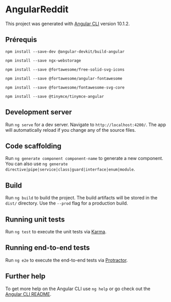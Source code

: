 # AngularReddit

This project was generated with [Angular CLI](https://github.com/angular/angular-cli) version 10.1.2.

## Prérequis

`npm install --save-dev @angular-devkit/build-angular`

`npm install --save ngx-webstorage`

`npm install --save @fortawesome/free-solid-svg-icons`

`npm install --save @fortawesome/angular-fontawesome`

`npm install --save @fortawesome/fontawesome-svg-core`

`npm install --save @tinymce/tinymce-angular`



## Development server

Run `ng serve` for a dev server. Navigate to `http://localhost:4200/`. The app will automatically reload if you change any of the source files.

## Code scaffolding

Run `ng generate component component-name` to generate a new component. You can also use `ng generate directive|pipe|service|class|guard|interface|enum|module`.

## Build

Run `ng build` to build the project. The build artifacts will be stored in the `dist/` directory. Use the `--prod` flag for a production build.

## Running unit tests

Run `ng test` to execute the unit tests via [Karma](https://karma-runner.github.io).

## Running end-to-end tests

Run `ng e2e` to execute the end-to-end tests via [Protractor](http://www.protractortest.org/).

## Further help

To get more help on the Angular CLI use `ng help` or go check out the [Angular CLI README](https://github.com/angular/angular-cli/blob/master/README.md).

